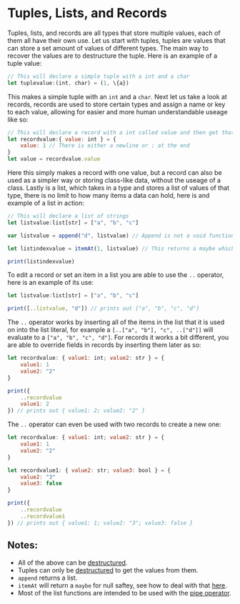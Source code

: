 # Tuples, Lists, and Records

Tuples, lists, and records are all types that store multiple values, each of them all have their own use. Let us start with tuples, tuples are values that can store a set amount of values of different types. The main way to recover the values are to destructure the tuple. Here is an example of a tuple value:
```js
// This will declare a simple tuple with a int and a char
let tuplevalue:(int, char) = (1, \{a})
```
This makes a simple tuple with an `int` and a `char`. Next let us take a look at records, records are used to store certain types and assign a name or key to each value, allowing for easier and more human understandable useage like so:
```js
// This will declare a record with a int called value and then get that from it
let recordvalue:{ value: int } = {
	value: 1 // There is either a newline or ; at the end
}
let value = recordvalue.value
```
Here this simply makes a record with one value, but a record can also be used as a simpler way or storing class-like data, without the useage of a class. Lastly is a list, which takes in a type and stores a list of values of that type, there is no limit to how many items a data can hold, here is and example of a list in action:
```js
// This will declare a list of strings
let listvalue:list[str] = ["a", "b", "c"]

var listvalue = append("d", listvalue) // Append is not a void function

let listindexvalue = itemAt(1, listvalue) // This returns a maybe which will need to be defaulted

print(listindexvalue)
```
To edit a record or set an item in a list you are able to use the `..` operator, here is an example of its use:
```js
let listvalue:list[str] = ["a", "b", "c"]

print([..listvalue, "d"]) // prints out ["a", "b", "c", "d"]
```
The `..` operator works by inserting all of the items in the list that it is used on into the list literal, for example a `[..["a", "b"], "c", ..["d"]]` will evaluate to a `["a", "b", "c", "d"]`. For records it works a bit different, you are able to override fields in records by inserting them later as so:
```js
let recordvalue: { value1: int; value2: str } = {
	value1: 1
	value2: "2"
}

print({
	..recordvalue
	value1: 2
}) // prints out { value1: 2; value2: "2" }
```
The `..` operator can even be used with two records to create a new one:
```js
let recordvalue: { value1: int; value2: str } = {
	value1: 1
	value2: "2"
}

let recordvalue1: { value2: str; value3: bool } = {
	value2: "3"
	value3: false
}

print({
	..recordvalue
	..recordvalue1
}) // prints out { value1: 1; value2: "3"; value3: false }
```


## Notes:
- All of the above can be [destructured](./destructuring.md).
- Tuples can only be [destructured](./destructuring.md) to get the values from them.
- `append` returns a list.
- `itemAt` will return a `maybe` for null saftey, see how to deal with that [here](./enums.md).
- Most of the list functions are intended to be used with the [pipe operator](./currying.md).